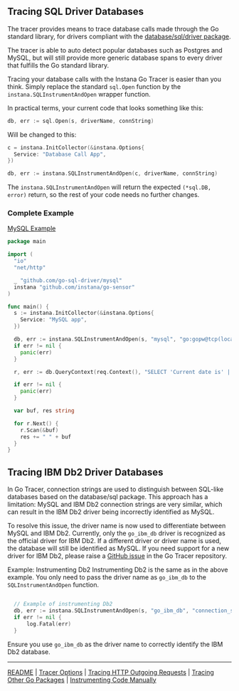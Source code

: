 ## Tracing SQL Driver Databases

The tracer provides means to trace database calls made through the Go standard library, for drivers compliant with the [database/sql/driver package](https://pkg.go.dev/database/sql/driver@go1.21.3).

The tracer is able to auto detect popular databases such as Postgres and MySQL, but will still provide more generic database spans to every driver that fulfills the Go standard library.

Tracing your database calls with the Instana Go Tracer is easier than you think. Simply replace the standard `sql.Open` function by the `instana.SQLInstrumentAndOpen` wrapper function.

In practical terms, your current code that looks something like this:

```go
db, err := sql.Open(s, driverName, connString)
```

Will be changed to this:

```go
c = instana.InitCollector(&instana.Options{
  Service: "Database Call App",
})

db, err := instana.SQLInstrumentAndOpen(c, driverName, connString)
```

The `instana.SQLInstrumentAndOpen` will return the expected `(*sql.DB, error)` return, so the rest of your code needs no further changes.

### Complete Example

[MySQL Example](../example/sql-mysql/main.go)
```go
package main

import (
  "io"
  "net/http"

  _ "github.com/go-sql-driver/mysql"
  instana "github.com/instana/go-sensor"
)

func main() {
  s := instana.InitCollector(&instana.Options{
    Service: "MySQL app",
  })

  db, err := instana.SQLInstrumentAndOpen(s, "mysql", "go:gopw@tcp(localhost:3306)/godb")
  if err != nil {
    panic(err)
  }

  r, err := db.QueryContext(req.Context(), "SELECT 'Current date is' || CURDATE();")

  if err != nil {
    panic(err)
  }

  var buf, res string

  for r.Next() {
    r.Scan(&buf)
    res += " " + buf
  }
}
```

## Tracing IBM Db2 Driver Databases

In Go Tracer, connection strings are used to distinguish between SQL-like databases based on the database/sql package. This approach has a limitation: MySQL and IBM Db2 connection strings are very similar, which can result in the IBM Db2 driver being incorrectly identified as MySQL.

To resolve this issue, the driver name is now used to differentiate between MySQL and IBM Db2. Currently, only the `go_ibm_db` driver is recognized as the official driver for IBM Db2. If a different driver or driver name is used, the database will still be identified as MySQL. If you need support for a new driver for IBM Db2, please raise a [GitHub issue](https://github.com/instana/go-sensor/issues) in the Go Tracer repository.

Example: Instrumenting Db2
Instrumenting Db2 is the same as in the above example. You only need to pass the driver name as `go_ibm_db` to the `SQLInstrumentAndOpen` function.

```go

  // Example of instrumenting Db2
  db, err := instana.SQLInstrumentAndOpen(s, "go_ibm_db", "connection_string")
  if err != nil {
      log.Fatal(err)
  }

```

Ensure you use `go_ibm_db` as the driver name to correctly identify the IBM Db2 database.

-----
[README](../README.md) |
[Tracer Options](options.md) |
[Tracing HTTP Outgoing Requests](roundtripper.md) |
[Tracing Other Go Packages](other_packages.md) |
[Instrumenting Code Manually](manual_instrumentation.md)
